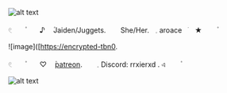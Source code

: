 
![alt text](https://64.media.tumblr.com/b3ee87f4c8ed6dfdc63743d4b661556e/9ccc9e50117fbf7a-c6/s500x750/c13faf7e47bcf2cec2effcc8f41f063263b7eccb.pnj)



𓏲ㅤㅤ۫ㅤㅤ ♪ ㅤ۫Jaiden/Juggets.ㅤ ㅤShe/Her.ㅤ𓈒 aroaceㅤׂㅤ★ㅤ ㅤ۫ㅤ

![image]([[https://encrypted-tbn0](https://encrypted-tbn0.gstatic.com/images?q=tbn:ANd9GcRK1OOTsErup2w-2LiB2Wgea78lB0VeOfAzf8zpKGLsng&s).

𓏲ㅤㅤ۫ㅤㅤ ♡ ㅤ۫[patreon](https://www.patreon.com/c/0_0zz/about).ㅤ ㅤ𓈒 Discord: rrxierxd .  এㅤ ㅤ۫ㅤ  


![alt text](https://64.media.tumblr.com/b3ee87f4c8ed6dfdc63743d4b661556e/9ccc9e50117fbf7a-c6/s500x750/c13faf7e47bcf2cec2effcc8f41f063263b7eccb.pnj)
